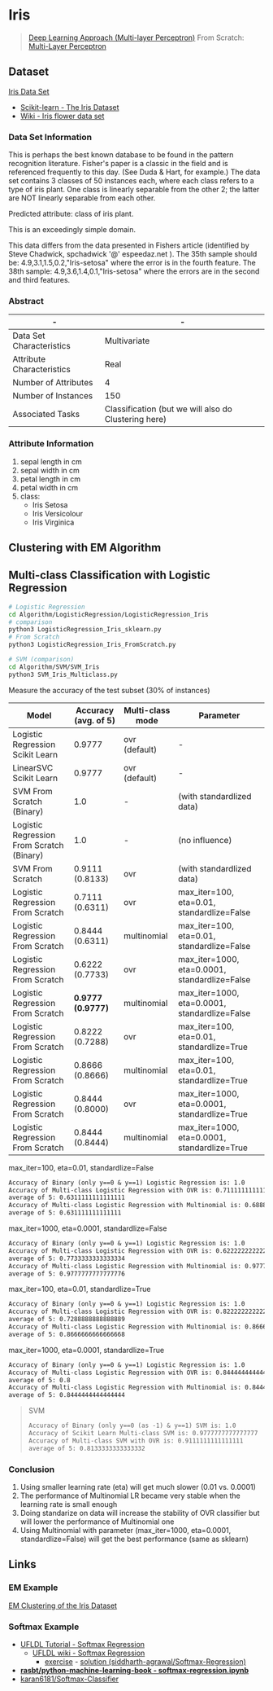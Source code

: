 # Iris

> [Deep Learning Approach (Multi-layer Perceptron)](https://github.com/daviddwlee84/DeepLearningPractice/blob/master/Project/PerceptronPractice/README.md#Iris) From Scratch: [Multi-Layer Perceptron](https://github.com/daviddwlee84/DeepLearningPractice/blob/master/Project/PerceptronPractice/Iris_MLP.py)

## Dataset

[Iris Data Set](https://archive.ics.uci.edu/ml/datasets/iris)

* [Scikit-learn - The Iris Dataset](https://scikit-learn.org/stable/auto_examples/datasets/plot_iris_dataset.html)
* [Wiki - Iris flower data set](https://en.wikipedia.org/wiki/Iris_flower_data_set)

### Data Set Information

This is perhaps the best known database to be found in the pattern recognition literature. Fisher's paper is a classic in the field and is referenced frequently to this day. (See Duda & Hart, for example.) The data set contains 3 classes of 50 instances each, where each class refers to a type of iris plant. One class is linearly separable from the other 2; the latter are NOT linearly separable from each other.

Predicted attribute: class of iris plant.

This is an exceedingly simple domain.

This data differs from the data presented in Fishers article (identified by Steve Chadwick, spchadwick '@' espeedaz.net ). The 35th sample should be: 4.9,3.1,1.5,0.2,"Iris-setosa" where the error is in the fourth feature. The 38th sample: 4.9,3.6,1.4,0.1,"Iris-setosa" where the errors are in the second and third features.

### Abstract

-|-
-|-
Data Set Characteristics |Multivariate
Attribute Characteristics|Real
Number of Attributes     |4
Number of Instances      |150
Associated Tasks         |Classification (but we will also do Clustering here)

### Attribute Information

1. sepal length in cm
2. sepal width in cm
3. petal length in cm
4. petal width in cm
5. class:
    * Iris Setosa
    * Iris Versicolour
    * Iris Virginica

## Clustering with EM Algorithm

## Multi-class Classification with Logistic Regression

```sh
# Logistic Regression
cd Algorithm/LogisticRegression/LogisticRegression_Iris
# comparison
python3 LogisticRegression_Iris_sklearn.py
# From Scratch
python3 LogisticRegression_Iris_FromScratch.py

# SVM (comparison)
cd Algorithm/SVM/SVM_Iris
python3 SVM_Iris_Multiclass.py
```

Measure the accuracy of the test subset (30% of instances)

Model                                    |Accuracy (avg. of 5)|Multi-class mode|Parameter
-----------------------------------------|--------------------|----------------|---------
Logistic Regression Scikit Learn         |0.9777              |ovr (default)   |-
LinearSVC Scikit Learn                   |0.9777              |ovr (default)   |-
SVM From Scratch (Binary)                |1.0                 |-               |(with standardlized data)
Logistic Regression From Scratch (Binary)|1.0                 |-               |(no influence)
SVM From Scratch                         |0.9111 (0.8133)     |ovr             |(with standardlized data)
Logistic Regression From Scratch         |0.7111 (0.6311)     |ovr             |max_iter=100, eta=0.01, standardlize=False
Logistic Regression From Scratch         |0.8444 (0.6311)     |multinomial     |max_iter=100, eta=0.01, standardlize=False
Logistic Regression From Scratch         |0.6222 (0.7733)     |ovr             |max_iter=1000, eta=0.0001, standardlize=False
Logistic Regression From Scratch         |**0.9777 (0.9777)** |multinomial     |max_iter=1000, eta=0.0001, standardlize=False
Logistic Regression From Scratch         |0.8222 (0.7288)     |ovr             |max_iter=100, eta=0.01, standardlize=True
Logistic Regression From Scratch         |0.8666 (0.8666)     |multinomial     |max_iter=100, eta=0.01, standardlize=True
Logistic Regression From Scratch         |0.8444 (0.8000)     |ovr             |max_iter=1000, eta=0.0001, standardlize=True
Logistic Regression From Scratch         |0.8444 (0.8444)     |multinomial     |max_iter=1000, eta=0.0001, standardlize=True

max_iter=100, eta=0.01, standardlize=False

```txt
Accuracy of Binary (only y==0 & y==1) Logistic Regression is: 1.0
Accuracy of Multi-class Logistic Regression with OVR is: 0.7111111111111111
average of 5: 0.6311111111111111
Accuracy of Multi-class Logistic Regression with Multinomial is: 0.6888888888888889
average of 5: 0.631111111111111
```

max_iter=1000, eta=0.0001, standardlize=False

```txt
Accuracy of Binary (only y==0 & y==1) Logistic Regression is: 1.0
Accuracy of Multi-class Logistic Regression with OVR is: 0.6222222222222222
average of 5: 0.7733333333333334
Accuracy of Multi-class Logistic Regression with Multinomial is: 0.9777777777777777
average of 5: 0.9777777777777776
```

max_iter=100, eta=0.01, standardlize=True

```txt
Accuracy of Binary (only y==0 & y==1) Logistic Regression is: 1.0
Accuracy of Multi-class Logistic Regression with OVR is: 0.8222222222222222
average of 5: 0.7288888888888889
Accuracy of Multi-class Logistic Regression with Multinomial is: 0.8666666666666667
average of 5: 0.8666666666666668
```

max_iter=1000, eta=0.0001, standardlize=True

```txt
Accuracy of Binary (only y==0 & y==1) Logistic Regression is: 1.0
Accuracy of Multi-class Logistic Regression with OVR is: 0.8444444444444444
average of 5: 0.8
Accuracy of Multi-class Logistic Regression with Multinomial is: 0.8444444444444444
average of 5: 0.8444444444444444
```

> SVM
>
> ```txt
> Accuracy of Binary (only y==0 (as -1) & y==1) SVM is: 1.0
> Accuracy of Scikit Learn Multi-class SVM is: 0.9777777777777777
> Accuracy of Multi-class SVM with OVR is: 0.9111111111111111
> average of 5: 0.8133333333333332
> ```

### Conclusion

1. Using smaller learning rate (eta) will get much slower (0.01 vs. 0.0001)
2. The performance of Multinomial LR became very stable when the learning rate is small enough
3. Doing standarize on data will increase the stability of OVR classifier but will lower the performance of Multinomial one
4. Using Multinomial with parameter (max_iter=1000, eta=0.0001, standardlize=False) will get the best performance (same as sklearn)

## Links

### EM Example

[EM Clustering of the Iris Dataset](https://swish.swi-prolog.org/example/iris.swinb)

### Softmax Example

* [UFLDL Tutorial - Softmax Regression](http://deeplearning.stanford.edu/tutorial/supervised/SoftmaxRegression/)
  * [UFLDL wiki - Softmax Regression](http://ufldl.stanford.edu/wiki/index.php/Softmax_Regression)
    * [exercise](http://ufldl.stanford.edu/wiki/index.php/Exercise:Softmax_Regression) - [solution (siddharth-agrawal/Softmax-Regression)](https://github.com/siddharth-agrawal/Softmax-Regression)
* [**rasbt/python-machine-learning-book - softmax-regression.ipynb**](https://github.com/rasbt/python-machine-learning-book/blob/master/code/bonus/softmax-regression.ipynb)
* [karan6181/Softmax-Classifier](https://github.com/karan6181/Softmax-Classifier)

